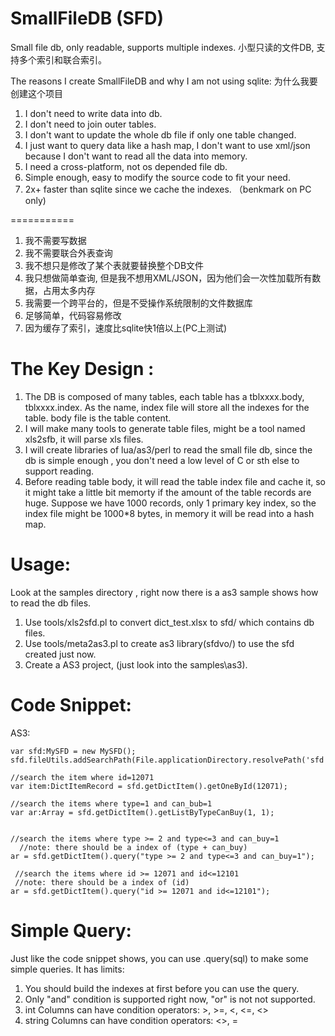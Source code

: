 SmallFileDB  (SFD)
===========

Small file db, only readable, supports multiple indexes. 小型只读的文件DB, 支持多个索引和联合索引。

The reasons I create SmallFileDB and why I am not using  sqlite: 为什么我要创建这个项目

1. I don't need to write data into db.
2. I don't need to join outer tables.
3. I don't want to update the whole db file if only one table changed.
4. I just want to query data like a hash map,  I don't want to use xml/json because I don't want to read all the data into memory.
5. I need a cross-platform, not os depended file db.
6. Simple enough, easy to modify the source code to fit your need.
7. 2x+ faster than sqlite since we cache the indexes. （benkmark on PC only)

===========
1. 我不需要写数据
2. 我不需要联合外表查询
3. 我不想只是修改了某个表就要替换整个DB文件
4. 我只想做简单查询, 但是我不想用XML/JSON，因为他们会一次性加载所有数据，占用太多内存
5. 我需要一个跨平台的，但是不受操作系统限制的文件数据库
6. 足够简单，代码容易修改
7. 因为缓存了索引，速度比sqlite快1倍以上(PC上测试)


The Key Design :
===========

1. The DB is composed of many tables, each table has a tblxxxx.body, tblxxxx.index.  As the name,  index file will store all the indexes for the table. body file is the table content.
2. I will make many tools to generate table files, might  be a tool named xls2sfb, it will parse xls files.
3. I will create libraries of lua/as3/perl to read the small file db, since the db is simple enough , you don't need a low level of C or sth else to support reading.
4. Before reading table body, it will read the table index file and cache it, so it might take a little bit memorty if the amount of the table records are huge. Suppose we have 1000 records, only 1 primary key index,  so the index file might be 1000*8 bytes, in memory it will be read into a hash map.

Usage:
===========
Look at the samples directory  , right now there is a as3 sample shows how to read the db files.

1. Use tools/xls2sfd.pl to convert dict_test.xlsx to sfd/ which contains db files.
2. Use tools/meta2as3.pl to create as3 library(sfdvo/) to use the sfd  created just now.
3. Create a AS3 project, (just look into the samples\as3).

Code Snippet:
===========

AS3:

    var sfd:MySFD = new MySFD();
    sfd.fileUtils.addSearchPath(File.applicationDirectory.resolvePath('sfd'));

    //search the item where id=12071
    var item:DictItemRecord = sfd.getDictItem().getOneById(12071);

    //search the items where type=1 and can_bub=1
    var ar:Array = sfd.getDictItem().getListByTypeCanBuy(1, 1);


    //search the items where type >= 2 and type<=3 and can_buy=1  
      //note: there should be a index of (type + can_buy)
    ar = sfd.getDictItem().query("type >= 2 and type<=3 and can_buy=1");

     //search the items where id >= 12071 and id<=12101 
     //note: there should be a index of (id)
    ar = sfd.getDictItem().query("id >= 12071 and id<=12101");
    
    
Simple Query:
===========
Just like the code snippet shows, you can use .query(sql) to make some simple queries. It has limits:

1. You should build the indexes at first before you can use the query.
2. Only "and" condition is supported right now, "or" is not not supported.
3. int Columns can have condition operators:  >, >=, <, <=, <>
4. string Columns can have condition operators: <>, =





